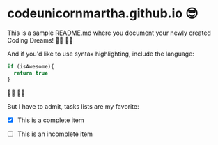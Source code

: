 # codeunicornmartha.github.io :sunglasses:

This is a sample README.md where you document your newly created Coding Dreams! :fairy_woman: :fairy_man:

And if you'd like to use syntax highlighting, include the language:

```javascript
if (isAwesome){
  return true
}
```

:superhero_woman: :superhero_man:

But I have to admit, tasks lists are my favorite:

- [x] This is a complete item
- [ ] This is an incomplete item







